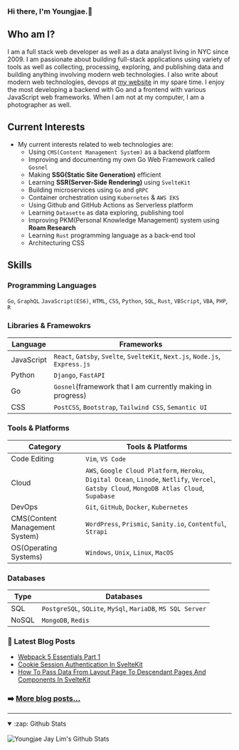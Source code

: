 ### Hi there, I'm Youngjae.👋

## Who am I?

I am a full stack web developer as well as a data analyst living in NYC since 2009. I am passionate about building full-stack applications using variety of tools as well as collecting, processing, exploring, and publishing data and building anything involving modern web technologies. I also write about modern web technologies, devops at [my website](https://youngjae-lim.github.io) in my spare time. I enjoy the most developing a backend with Go and a frontend with various JavaScript web frameworks. When I am not at my computer, I am a photographer as well.

## Current Interests

- My current interests related to web technologies are:
  - Using `CMS(Content Management System)` as a backend platform
  - Improving and documenting my own Go Web Framework called `Gosnel`
  - Making **SSG(Static Site Generation)** efficient
  - Learning **SSR(Server-Side Rendering)** using `SvelteKit`
  - Building microservices using `Go` and `gRPC`
  - Container orchestration using `Kubernetes` & `AWS EKS`
  - Using Github and GitHub Actions as Serverless platform
  - Learning `Datasette` as data exploring, publishing tool
  - Improving PKM(Personal Knowledge Management) system using **Roam Research**
  - Learning `Rust` programming language as a back-end tool
  - Architecturing CSS

## Skills

### Programming Languages

`Go`, `GraphQL` `JavaScript(ES6)`, `HTML`, `CSS`, `Python`, `SQL`, `Rust`, `VBScript`, `VBA`, `PHP`, `R`

### Libraries & Framewokrs

| Language   | Frameworks                                                                   |
| ---------- | ---------------------------------------------------------------------------- |
| JavaScript | `React`, `Gatsby`, `Svelte`, `SvelteKit`, `Next.js`, `Node.js`, `Express.js` |
| Python     | `Django`, `FastAPI`                                                          |
| Go         | `Gosnel`(framework that I am currently making in progress)                   |
| CSS        | `PostCSS`, `Bootstrap`, `Tailwind CSS`, `Semantic UI`                                   |

### Tools & Platforms

| Category                       | Tools & Platforms                                                                                                                           |
| ------------------------------ | ------------------------------------------------------------------------------------------------------------------------------------------- |
| Code Editing                   | `Vim`, `VS Code`                                                                                                                            |
| Cloud                          | `AWS`, `Google Cloud Platform`, `Heroku`, `Digital Ocean`, `Linode`, `Netlify`, `Vercel`, `Gatsby Cloud`, `MongoDB Atlas Cloud`, `Supabase` |
| DevOps                         | `Git`, `GitHub`, `Docker`, `Kubernetes`                                                                                                     |
| CMS(Content Management System) | `WordPress`, `Prismic`, `Sanity.io`, `Contentful`, `Strapi`                                                                                 |
| OS(Operating Systems)          | `Windows`, `Unix`, `Linux`, `MacOS`                                                                                                         |

### Databases

| Type  | Databases                                                   |
| ----- | ----------------------------------------------------------- |
| SQL   | `PostgreSQL`, `SQLite`, `MySql`, `MariaDB`, `MS SQL Server` |
| NoSQL | `MongoDB`, `Redis`                                          |

### 📕 Latest Blog Posts

<!-- BLOG-POST-LIST:START -->
- [Webpack 5 Essentials Part 1](https://youngjae-lim.github.io/posts/webpack-essentials-part-1)
- [Cookie Session Authentication In SvelteKit](https://youngjae-lim.github.io/posts/cookie-session-auth-in-sveltekit)
- [How To Pass Data From Layout Page To Descendant Pages And Components In SvelteKit](https://youngjae-lim.github.io/posts/how-to-pass-data-from-pages-to-descendant-pages-in-sveltekit)
<!-- BLOG-POST-LIST:END -->

### ➡️ [More blog posts...](https://youngjae-lim.github.io/posts/)

---

<details open>
  <summary>:zap: Github Stats</summary>
  <br />
  <img align="left" alt="Youngjae Jay Lim's Github Stats" src="https://github-readme-stats.vercel.app/api?username=youngjae-lim&show_icons=true&hide_border=true" />
</details>
